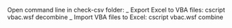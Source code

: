 Open command line in check-csv folder:
_ Export Excel to VBA files: cscript vbac.wsf decombine
_ Import VBA files to Excel: cscript vbac.wsf combine